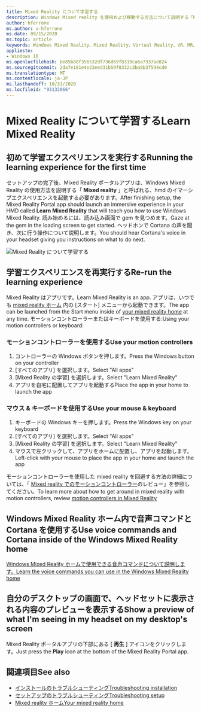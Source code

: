 ```yaml
---
title: Mixed Reality について学習する
description: Windows Mixed reality を使用および移動する方法について説明する「Mixed Reality アプリの学習」を実行する方法について説明します。
author: hferrone
ms.author: v-hferrone
ms.date: 09/15/2020
ms.topic: article
keywords: Windows Mixed Reality、Mixed Reality、Virtual Reality、VR、MR、チュートリアル、はじめに
appliesto:
- Windows 10
ms.openlocfilehash: be85b88f356532df736d69f8319ca6a7337ae824
ms.sourcegitcommit: 2da7e181e4e23eed31b59f0332c3ba8b3f594cd0
ms.translationtype: MT
ms.contentlocale: ja-JP
ms.lasthandoff: 10/31/2020
ms.locfileid: "93132066"
---
```

# <a name="learn-mixed-reality"></a><span data-ttu-id="7561f-104">Mixed Reality について学習する</span><span class="sxs-lookup"><span data-stu-id="7561f-104">Learn Mixed Reality</span></span>

## <a name="running-the-learning-experience-for-the-first-time"></a><span data-ttu-id="7561f-105">初めて学習エクスペリエンスを実行する</span><span class="sxs-lookup"><span data-stu-id="7561f-105">Running the learning experience for the first time</span></span>

<span data-ttu-id="7561f-106">セットアップの完了後、Mixed Reality ポータルアプリは、Windows Mixed Reality の使用方法を説明する「 **Mixed reality** 」と呼ばれる、hmd のイマーシブエクスペリエンスを起動する必要があります。</span><span class="sxs-lookup"><span data-stu-id="7561f-106">After finishing setup, the Mixed Reality Portal app should launch an immersive experience in your HMD called **Learn Mixed Reality** that will teach you how to use Windows Mixed Reality.</span></span> <span data-ttu-id="7561f-107">読み始めるには、読み込み画面で gem を見つめます。</span><span class="sxs-lookup"><span data-stu-id="7561f-107">Gaze at the gem in the loading screen to get started.</span></span> <span data-ttu-id="7561f-108">ヘッドホンで Cortana の声を聞き、次に行う操作について説明します。</span><span class="sxs-lookup"><span data-stu-id="7561f-108">You should hear Cortana's voice in your headset giving you instructions on what to do next.</span></span>

![Mixed Reality について学習する](images/file-learnmixedrealitystart.png)

## <a name="re-run-the-learning-experience"></a><span data-ttu-id="7561f-110">学習エクスペリエンスを再実行する</span><span class="sxs-lookup"><span data-stu-id="7561f-110">Re-run the learning experience</span></span>

<span data-ttu-id="7561f-111">Mixed Reality はアプリです。</span><span class="sxs-lookup"><span data-stu-id="7561f-111">Learn Mixed Reality is an app.</span></span> <span data-ttu-id="7561f-112">アプリは、いつでも [mixed reality ホーム](your-mixed-reality-home.md) 内の [スタート] メニューから起動できます。</span><span class="sxs-lookup"><span data-stu-id="7561f-112">The app can be launched from the Start menu inside of [your mixed reality home](your-mixed-reality-home.md) at any time.</span></span> <span data-ttu-id="7561f-113">モーションコントローラーまたはキーボードを使用する:</span><span class="sxs-lookup"><span data-stu-id="7561f-113">Using your motion controllers or keyboard:</span></span>

### <a name="use-your-motion-controllers"></a><span data-ttu-id="7561f-114">モーションコントローラーを使用する</span><span class="sxs-lookup"><span data-stu-id="7561f-114">Use your motion controllers</span></span>

1. <span data-ttu-id="7561f-115">コントローラーの Windows ボタンを押します。</span><span class="sxs-lookup"><span data-stu-id="7561f-115">Press the Windows button on your controller</span></span>
2. <span data-ttu-id="7561f-116">[すべてのアプリ] を選択します。</span><span class="sxs-lookup"><span data-stu-id="7561f-116">Select "All apps"</span></span>
3. <span data-ttu-id="7561f-117">[Mixed Reality の学習] を選択します。</span><span class="sxs-lookup"><span data-stu-id="7561f-117">Select "Learn Mixed Reality"</span></span>
4. <span data-ttu-id="7561f-118">アプリを自宅に配置してアプリを起動する</span><span class="sxs-lookup"><span data-stu-id="7561f-118">Place the app in your home to launch the app</span></span>

### <a name="use-your-mouse--keyboard"></a><span data-ttu-id="7561f-119">マウス & キーボードを使用する</span><span class="sxs-lookup"><span data-stu-id="7561f-119">Use your mouse & keyboard</span></span>

1. <span data-ttu-id="7561f-120">キーボードの Windows キーを押します。</span><span class="sxs-lookup"><span data-stu-id="7561f-120">Press the Windows key on your keyboard</span></span>
2. <span data-ttu-id="7561f-121">[すべてのアプリ] を選択します。</span><span class="sxs-lookup"><span data-stu-id="7561f-121">Select "All apps"</span></span>
3. <span data-ttu-id="7561f-122">[Mixed Reality の学習] を選択します。</span><span class="sxs-lookup"><span data-stu-id="7561f-122">Select "Learn Mixed Reality"</span></span>
4. <span data-ttu-id="7561f-123">マウスで左クリックして、アプリをホームに配置し、アプリを起動します。</span><span class="sxs-lookup"><span data-stu-id="7561f-123">Left-click with your mouse to place the app in your home and launch the app</span></span>

<span data-ttu-id="7561f-124">モーションコントローラーを使用した mixed reality を回避する方法の詳細については、「 [Mixed reality でのモーションコントローラー](controllers-in-wmr.md)のレビュー」を参照してください。</span><span class="sxs-lookup"><span data-stu-id="7561f-124">To learn more about how to get around in mixed reality with motion controllers, review [motion controllers in Mixed Reality](controllers-in-wmr.md)</span></span>

## <a name="use-voice-commands-and-cortana-inside-of-the-windows-mixed-reality-home"></a><span data-ttu-id="7561f-125">Windows Mixed Reality ホーム内で音声コマンドと Cortana を使用する</span><span class="sxs-lookup"><span data-stu-id="7561f-125">Use voice commands and Cortana inside of the Windows Mixed Reality home</span></span>

[<span data-ttu-id="7561f-126">Windows Mixed Reality ホームで使用できる音声コマンドについて説明します。</span><span class="sxs-lookup"><span data-stu-id="7561f-126">Learn the voice commands you can use in the Windows Mixed Reality home</span></span>](https://support.microsoft.com/help/4041322/windows-10-speech-in-windows-mixed-reality)

## <a name="show-a-preview-of-what-im-seeing-in-my-headset-on-my-desktops-screen"></a><span data-ttu-id="7561f-127">自分のデスクトップの画面で、ヘッドセットに表示される内容のプレビューを表示する</span><span class="sxs-lookup"><span data-stu-id="7561f-127">Show a preview of what I'm seeing in my headset on my desktop's screen</span></span>

<span data-ttu-id="7561f-128">Mixed Reality ポータルアプリの下部にある [ **再生** ] アイコンをクリックします。</span><span class="sxs-lookup"><span data-stu-id="7561f-128">Just press the **Play** icon at the bottom of the Mixed Reality Portal app.</span></span>

## <a name="see-also"></a><span data-ttu-id="7561f-129">関連項目</span><span class="sxs-lookup"><span data-stu-id="7561f-129">See also</span></span>

* [<span data-ttu-id="7561f-130">インストールのトラブルシューティング</span><span class="sxs-lookup"><span data-stu-id="7561f-130">Troubleshooting installation</span></span>](installation_errors.md)
* [<span data-ttu-id="7561f-131">セットアップのトラブルシューティング</span><span class="sxs-lookup"><span data-stu-id="7561f-131">Troubleshooting setup</span></span>](wmr-setup-faq.md)
* [<span data-ttu-id="7561f-132">Mixed reality ホーム</span><span class="sxs-lookup"><span data-stu-id="7561f-132">Your mixed reality home</span></span>](your-mixed-reality-home.md)
